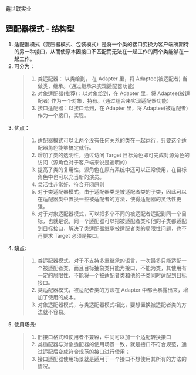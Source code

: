 鑫世联实业

## 适配器模式 - 结构型

1. 适配器模式（变压器模式、包装模式）是将一个类的接口变换为客户端所期待的另一种接口，从而使原本因接口不匹配而无法在一起工作的两个类能够在一起工作。
2. 可分为：
    > 1. 类适配器： 以类给到， 在 Adapter 里，将 Adaptee(被适配者) 当做类，继承。（通过继承来实现适配器功能）
    > 2. 对象适配器(推荐)：以对象给到，在 Adapter 里，将 Adaptee(被适配者) 作为一个对象，持有。（通过组合来实现适配器功能）
    > 3. 接口适配器：以接口给到，在 Adapter 里，将 Adaptee(被适配者) 作为一个接口，实现。
3. 优点：
    > 1. 适配器模式可以让两个没有任何关系的类在一起运行，只要这个适配器角色能够搞定就行。
    > 2. 增加了类的透明性，通过访问 Target 目标角色即可完成对源角色的访问（源角色对于客户端来说是透明的）
    > 3. 提高了类的复用性。源角色在原有系统中还可以正常使用，在目标角色中也可以充当新的演员。
    > 4. 灵活性非常好，符合开闭原则
    > 5. 对于类适配器模式，由于适配器类是被适配者类的子类，因此可以在适配器类中置换一些被适配者的方法，使得适配器的灵活性更强。
    > 6. 对于对象适配器模式，可以把多个不同的被适配者适配到同一个目标，也就是说，同一个适配器可以把被适配者类和他的子类都适配到目标接口，解决了类适配器继承被适配者类的局限性问题，也不再要求 Target 必须是接口。
4. 缺点:
    > 1. 类适配器模式，对于不支持多重继承的语言，一次最多只能适配一个被适配者类，而且目标抽象类只能为接口，不能为类，其使用有一定的局限性，不能将一个被适配者类和他的子类同时适配到目标接口。
    > 2. 类适配器模式，被适配者类的方法在 Adapter 中都会暴露出来，增加了使用的成本。
    > 3. 对象适配器模式，与类适配器模式相比，要想置换被适配者类的方法就不容易。
5. 使用场景:
    > 1. 旧接口格式和使用者不兼容，中间可以加一个适配转换接口
    > 2. 类适配器与对象适配器的使用场景一致，就是接口不符合规范，通过适配后变成符合规范的接口进行使用；
    > 3. 接口适配器使用场景就是适用于一个接口不想使用其所有的方法的情况。
